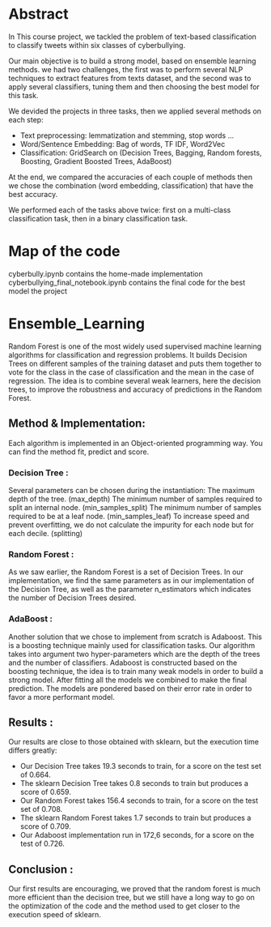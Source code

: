 # Abstract

In This course project, we tackled the problem of text-based classification to classify tweets within six classes of cyberbullying.

Our main objective is to build a strong model, based on ensemble learning methods. we had two challenges, the first was to perform several NLP techniques to
extract features from texts dataset, and the second was to apply several classifiers, tuning them and then choosing the best model for this task.

We devided the projects in three tasks, then we applied several methods on each step:
* Text preprocessing: lemmatization and stemming, stop words ...
* Word/Sentence Embedding: Bag of words, TF IDF, Word2Vec 
* Classification: GridSearch on (Decision Trees, Bagging, Random forests, Boosting, Gradient Boosted Trees, AdaBoost)

At the end, we compared the accuracies of each couple of methods then we chose the combination (word embedding, classification) that have the best accuracy.

We performed each of the tasks above twice: first on a multi-class classification task, then in a binary classification task.



# Map of the code

cyberbully.ipynb contains the home-made implementation
cyberbullying_final_notebook.ipynb contains the final code for the best model the project 


# Ensemble_Learning

Random Forest is one of the most widely used supervised machine learning algorithms for classification and regression problems. It builds Decision Trees on different samples of the training dataset and puts them together to vote for the class in the case of classification and the mean in the case of regression. The idea is to combine several weak learners, here the decision trees, to improve the robustness and accuracy of predictions in the Random Forest.

## Method & Implementation:
Each algorithm is implemented in an Object-oriented programming way. You can find the method fit, predict and score.
### Decision Tree :
Several parameters can be chosen during the instantiation:
The maximum depth of the tree. (max_depth)
The minimum number of samples required to split an internal node. (min_samples_split)
The minimum number of samples required to be at a leaf node. (min_samples_leaf)
To increase speed and prevent overfitting, we do not calculate the impurity for each node but for each decile. (splitting)


### Random Forest :

As we saw earlier, the Random Forest is a set of Decision Trees. In our implementation, we find the same parameters as in our implementation of the Decision Tree, as well as the parameter n_estimators which indicates the number of Decision Trees desired.

### AdaBoost :

Another solution that we chose to implement from scratch is Adaboost. This is a boosting technique mainly used for classification tasks. 
Our algorithm takes into argument two hyper-parameters which are the depth of the trees and the number of classifiers. 
Adaboost is constructed based on the boosting technique, the idea is to train many weak models in order to build a strong model. 
After fitting all the models we combined to make the final prediction. The models are pondered based on their error rate in order to favor a more performant model.

## Results :

Our results are close to those obtained with sklearn, but the execution time differs greatly:
- Our Decision Tree takes 19.3 seconds to train, for a score on the test set of 0.664.
- The sklearn Decision Tree takes 0.8 seconds to train but produces a score of 0.659.
- Our Random Forest takes 156.4 seconds to train, for a score on the test set of 0.708.
- The sklearn Random Forest takes 1.7 seconds to train but produces a score of 0.709.
- Our Adaboost implementation run in 172,6 seconds, for a score on the test of 0.726.

## Conclusion :

Our first results are encouraging, we proved that the random forest is much more efficient than the decision tree, but we still have a long way to go on the optimization of the code and the method used to get closer to the execution speed of sklearn.
